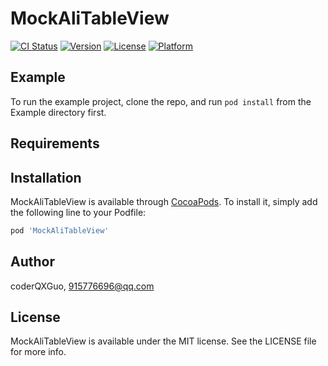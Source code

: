 # MockAliTableView

[![CI Status](https://img.shields.io/travis/coderQXGuo/MockAliTableView.svg?style=flat)](https://travis-ci.org/coderQXGuo/MockAliTableView)
[![Version](https://img.shields.io/cocoapods/v/MockAliTableView.svg?style=flat)](https://cocoapods.org/pods/MockAliTableView)
[![License](https://img.shields.io/cocoapods/l/MockAliTableView.svg?style=flat)](https://cocoapods.org/pods/MockAliTableView)
[![Platform](https://img.shields.io/cocoapods/p/MockAliTableView.svg?style=flat)](https://cocoapods.org/pods/MockAliTableView)

## Example

To run the example project, clone the repo, and run `pod install` from the Example directory first.

## Requirements

## Installation

MockAliTableView is available through [CocoaPods](https://cocoapods.org). To install
it, simply add the following line to your Podfile:

```ruby
pod 'MockAliTableView'
```

## Author

coderQXGuo, 915776696@qq.com

## License

MockAliTableView is available under the MIT license. See the LICENSE file for more info.
